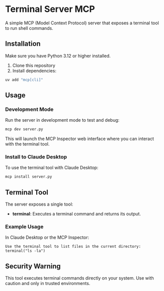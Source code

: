 # Terminal Server MCP

A simple MCP (Model Context Protocol) server that exposes a terminal tool to run shell commands.

## Installation

Make sure you have Python 3.12 or higher installed.

1. Clone this repository
2. Install dependencies:
```bash
uv add "mcp[cli]"
```

## Usage

### Development Mode

Run the server in development mode to test and debug:

```bash
mcp dev server.py
```

This will launch the MCP Inspector web interface where you can interact with the terminal tool.

### Install to Claude Desktop

To use the terminal tool with Claude Desktop:

```bash
mcp install server.py
```

## Terminal Tool

The server exposes a single tool:

- **terminal**: Executes a terminal command and returns its output.

### Example Usage

In Claude Desktop or the MCP Inspector:

```
Use the terminal tool to list files in the current directory:
terminal("ls -la")
```

## Security Warning

This tool executes terminal commands directly on your system. Use with caution and only in trusted environments.
